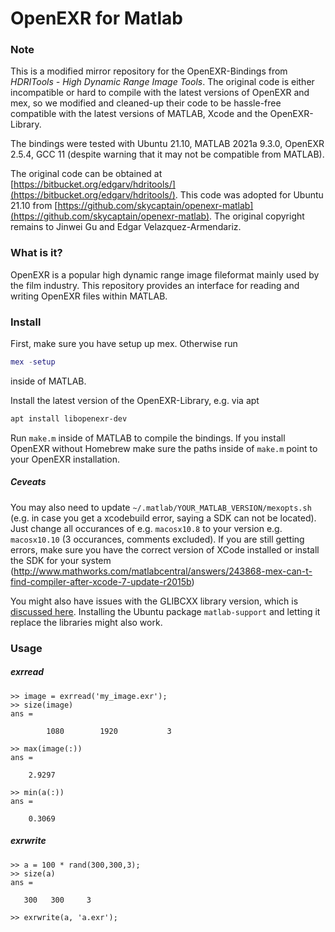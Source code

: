 # OpenEXR for Matlab

### Note
This is a modified mirror repository for the OpenEXR-Bindings from *HDRITools - High Dynamic Range Image Tools*. The original code is either incompatible or hard to compile with the latest versions of OpenEXR and mex, so we modified and cleaned-up their code to be hassle-free compatible with the latest versions of MATLAB, Xcode and the OpenEXR-Library.

The bindings were tested with Ubuntu 21.10, MATLAB 2021a 9.3.0, OpenEXR 2.5.4, GCC 11 (despite warning that it may not be compatible from MATLAB).

The original code can be obtained at [https://bitbucket.org/edgarv/hdritools/](https://bitbucket.org/edgarv/hdritools/). This code was adopted for Ubuntu 21.10 from [https://github.com/skycaptain/openexr-matlab](https://github.com/skycaptain/openexr-matlab). The original copyright remains to Jinwei Gu and Edgar Velazquez-Armendariz.

### What is it?
OpenEXR is a popular high dynamic range image fileformat mainly used by the film industry. This repository provides an interface for reading and writing OpenEXR files within MATLAB.

### Install
First, make sure you have setup up mex. Otherwise run
```matlab
mex -setup
```
inside of MATLAB.

Install the latest version of the OpenEXR-Library, e.g. via apt
```bash
apt install libopenexr-dev
```

Run `make.m` inside of MATLAB to compile the bindings. If you install  OpenEXR without Homebrew make sure the paths inside of `make.m` point to your OpenEXR installation.

##### Ceveats
You may also need to update `~/.matlab/YOUR_MATLAB_VERSION/mexopts.sh` (e.g. in case you get a xcodebuild error, saying a SDK can not be located). Just change all occurances of e.g. `macosx10.8` to your version e.g. `macosx10.10` (3 occurances, comments excluded). If you are still getting errors, make sure you have the correct version of XCode installed or install the SDK for your system (http://www.mathworks.com/matlabcentral/answers/243868-mex-can-t-find-compiler-after-xcode-7-update-r2015b)

You might also have issues with the GLIBCXX library version, which is [discussed here](https://de.mathworks.com/matlabcentral/answers/643300-why-do-i-receive-the-error-libstdc-so-6-version-glibcxx_3-4-22-not-found-when-trying-to-star).
Installing the Ubuntu package `matlab-support` and letting it replace the libraries might also work.

### Usage
##### exrread
	>> image = exrread('my_image.exr');
	>> size(image)
	ans =

	        1080        1920           3

	>> max(image(:))
	ans =

	    2.9297

	>> min(a(:))
	ans =

	    0.3069

##### exrwrite
	>> a = 100 * rand(300,300,3);
	>> size(a)
	ans =

	   300   300     3

	>> exrwrite(a, 'a.exr');
